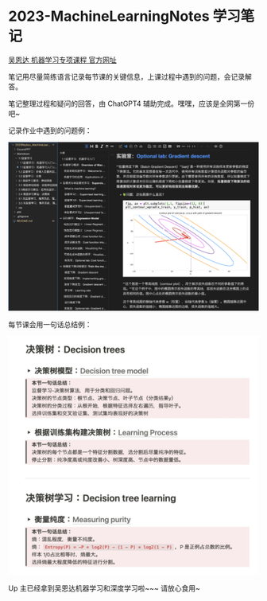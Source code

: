 # 2023-MachineLearningNotes 学习笔记

[吴恩达 机器学习专项课程 官方网址](https://www.coursera.org/specializations/machine-learning-introduction)


笔记用尽量简练语言记录每节课的关键信息，上课过程中遇到的问题，会记录解答。

笔记整理过程和疑问的回答，由 ChatGPT4 辅助完成。嘿嘿，应该是全网第一份吧~



记录作业中遇到的问题例：

![1687093787466](image/README/1687093787466.png)



每节课会用一句话总结例：

![1687093925527](image/README/1687093925527.png)

Up 主已经拿到吴恩达机器学习和深度学习啦~~~  请放心食用~

